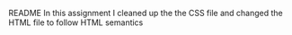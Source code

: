 README
    In this assignment I cleaned up the the CSS file and changed the HTML file to follow HTML semantics